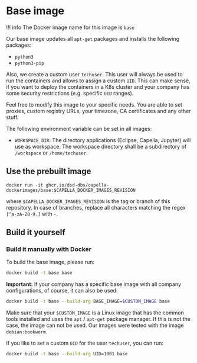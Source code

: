 <!--
 ~ SPDX-FileCopyrightText: Copyright DB InfraGO AG and contributors
 ~ SPDX-License-Identifier: Apache-2.0
 -->

# Base image

<!-- prettier-ignore -->
!!! info
    The Docker image name for this image is `base`

Our base image updates all `apt-get` packages and installs the following
packages:

- `python3`
- `python3-pip`

Also, we create a custom user `techuser`. This user will always be used to run
the containers and allows to assign a custom `UID`. This can make sense, if you
want to deploy the containers in a K8s cluster and your company has some
security restrictions (e.g. specific `UID` ranges).

Feel free to modify this image to your specific needs. You are able to set
proxies, custom registry URLs, your timezone, CA certificates and any other
stuff.

The following environment variable can be set in all images:

- `WORKSPACE_DIR`: The directory applications (Eclipse, Capella, Jupyter) will
  use as workspace. The workspace directory shall be a subdirectory of
  `/workspace` or `/home/techuser`.

## Use the prebuilt image

```
docker run -it ghcr.io/dsd-dbs/capella-dockerimages/base:$CAPELLA_DOCKER_IMAGES_REVISION
```

where `$CAPELLA_DOCKER_IMAGES_REVISION` is the tag or branch of this
repository. In case of branches, replace all characters matching the regex
`[^a-zA-Z0-9.]` with `-`.

## Build it yourself

### Build it manually with Docker

To build the base image, please run:

```zsh
docker build -t base base
```

**Important:** If your company has a specific base image with all company
configurations, of course, it can also be used:

```zsh
docker build -t base --build-arg BASE_IMAGE=$CUSTOM_IMAGE base
```

Make sure that your `$CUSTOM_IMAGE` is a Linux image that has the common tools
installed and uses the `apt` / `apt-get` package manager. If this is not the
case, the image can not be used. Our images were tested with the image
`debian:bookworm`.

If you like to set a custom `UID` for the user `techuser`, you can run:

```zsh
docker build -t base --build-arg UID=1001 base
```
